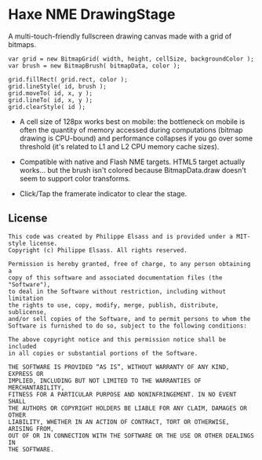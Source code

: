 Haxe NME DrawingStage
=====================

A multi-touch-friendly fullscreen drawing canvas made with a grid of bitmaps.

    var grid = new BitmapGrid( width, height, cellSize, backgroundColor );
    var brush = new BitmapBrush( bitmapData, color );
  
    grid.fillRect( grid.rect, color );
    grid.lineStyle( id, brush );
    grid.moveTo( id, x, y );
    grid.lineTo( id, x, y );
    grid.clearStyle( id );

- A cell size of 128px works best on mobile: the bottleneck on mobile is often the quantity of memory 
accessed during computations (bitmap drawing is CPU-bound) and performance collapses if you go over 
some threshold (it's related to L1 and L2 CPU memory cache sizes).

- Compatible with native and Flash NME targets. 
HTML5 target actually works... but the brush isn't colored because BitmapData.draw doesn't seem to 
support color transforms.

- Click/Tap the framerate indicator to clear the stage.

License
-------

    This code was created by Philippe Elsass and is provided under a MIT-style license. 
    Copyright (c) Philippe Elsass. All rights reserved.

    Permission is hereby granted, free of charge, to any person obtaining a 
    copy of this software and associated documentation files (the "Software"),
    to deal in the Software without restriction, including without limitation
    the rights to use, copy, modify, merge, publish, distribute, sublicense,
    and/or sell copies of the Software, and to permit persons to whom the
    Software is furnished to do so, subject to the following conditions:

    The above copyright notice and this permission notice shall be included
    in all copies or substantial portions of the Software.

    THE SOFTWARE IS PROVIDED “AS IS”, WITHOUT WARRANTY OF ANY KIND, EXPRESS OR
    IMPLIED, INCLUDING BUT NOT LIMITED TO THE WARRANTIES OF MERCHANTABILITY,
    FITNESS FOR A PARTICULAR PURPOSE AND NONINFRINGEMENT. IN NO EVENT SHALL 
    THE AUTHORS OR COPYRIGHT HOLDERS BE LIABLE FOR ANY CLAIM, DAMAGES OR OTHER
    LIABILITY, WHETHER IN AN ACTION OF CONTRACT, TORT OR OTHERWISE, ARISING FROM,
    OUT OF OR IN CONNECTION WITH THE SOFTWARE OR THE USE OR OTHER DEALINGS IN
    THE SOFTWARE.
